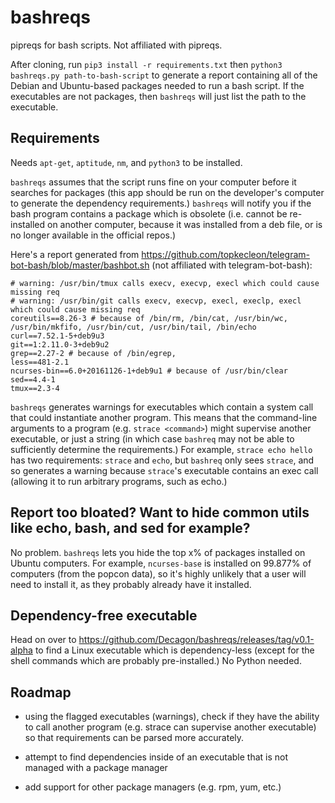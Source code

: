 # bashreqs
pipreqs for bash scripts. Not affiliated with pipreqs.

After cloning, run `pip3 install -r requirements.txt` then `python3 bashreqs.py path-to-bash-script` to generate a report containing all of the Debian and Ubuntu-based packages needed to run a bash script. If the executables are not packages, then `bashreqs` will just list the path to the executable.

## Requirements

Needs `apt-get`, `aptitude`, `nm`, and `python3` to be installed.

`bashreqs` assumes that the script runs fine on your computer before it searches for packages (this app should be run on the developer's computer to generate the dependency requirements.) `bashreqs` will notify you if the bash program contains a package which is obsolete (i.e. cannot be re-installed on another computer, because it was installed from a deb file, or is no longer available in the official repos.)

Here's a report generated from https://github.com/topkecleon/telegram-bot-bash/blob/master/bashbot.sh (not affiliated with telegram-bot-bash):


```
# warning: /usr/bin/tmux calls execv, execvp, execl which could cause missing req
# warning: /usr/bin/git calls execv, execvp, execl, execlp, execl which could cause missing req
coreutils==8.26-3 # because of /bin/rm, /bin/cat, /usr/bin/wc, /usr/bin/mkfifo, /usr/bin/cut, /usr/bin/tail, /bin/echo
curl==7.52.1-5+deb9u3
git==1:2.11.0-3+deb9u2
grep==2.27-2 # because of /bin/egrep,
less==481-2.1
ncurses-bin==6.0+20161126-1+deb9u1 # because of /usr/bin/clear
sed==4.4-1
tmux==2.3-4
```

`bashreqs` generates warnings for executables which contain a system call that could instantiate another program. This means that the command-line arguments to a program (e.g. `strace <command>`) might supervise another executable, or just a string (in which case `bashreq` may not be able to sufficiently determine the requirements.) For example, `strace echo hello` has two requirements: `strace` and `echo`, but `bashreq` only sees `strace`, and so generates a warning because `strace`'s executable contains an exec call (allowing it to run arbitrary programs, such as echo.)

## Report too bloated? Want to hide common utils like echo, bash, and sed for example?

No problem. `bashreqs` lets you hide the top x% of packages installed on Ubuntu computers. For example, `ncurses-base` is installed on 99.877% of computers (from the popcon data), so it's highly unlikely that a user will need to install it, as they probably already have it installed.

## Dependency-free executable

Head on over to https://github.com/Decagon/bashreqs/releases/tag/v0.1-alpha to find a Linux executable which is dependency-less (except for the shell commands which are probably pre-installed.) No Python needed.

## Roadmap

- using the flagged executables (warnings), check if they have the ability to call another program (e.g. strace can supervise another executable) so that requirements can be parsed more accurately.

- attempt to find dependencies inside of an executable that is not managed with a package manager

- add support for other package managers (e.g. rpm, yum, etc.)
